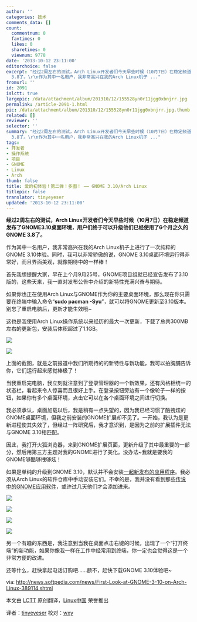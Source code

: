 ```yaml
---
author: ''
categories: 技术
comments_data: []
count:
  commentnum: 0
  favtimes: 0
  likes: 0
  sharetimes: 0
  viewnum: 9778
date: '2013-10-12 23:11:00'
editorchoice: false
excerpt: "经过2周左右的测试，Arch Linux开发者们今天早些时候（10月7日）在稳定频道发布了GNOME3.10桌面环境，用户们终于可以升级他们已经使用了6个月之久的GNOME
  3.8了。\r\n作为其中一名用户，我非常高兴在我的Arch Linux机子 ..."
fromurl: ''
id: 2091
islctt: true
largepic: /data/attachment/album/201310/12/155528yn0r11jgg0xbnjrr.jpg
permalink: /article-2091-1.html
pic: /data/attachment/album/201310/12/155528yn0r11jgg0xbnjrr.jpg.thumb.jpg
related: []
reviewer: ''
selector: ''
summary: "经过2周左右的测试，Arch Linux开发者们今天早些时候（10月7日）在稳定频道发布了GNOME3.10桌面环境，用户们终于可以升级他们已经使用了6个月之久的GNOME
  3.8了。\r\n作为其中一名用户，我非常高兴在我的Arch Linux机子 ..."
tags:
- 开发者
- 操作系统
- 项目
- GNOME
- Linux
- Arch
thumb: false
title: 爱的初体验！第二弹！多图！ —— GNOME 3.10/Arch Linux
titlepic: false
translator: tinyeyeser
updated: '2013-10-12 23:11:00'
---
```


**经过2周左右的测试，Arch Linux开发者们今天早些时候（10月7日）在稳定频道发布了GNOME3.10桌面环境，用户们终于可以升级他们已经使用了6个月之久的GNOME 3.8了。**


作为其中一名用户，我非常高兴在我的Arch Linux机子上进行了一次纯粹的GNOME 3.10体验。同时，我可以非常骄傲的说，GNOME 3.10桌面环境运行得非常好，而且界面美观，就像期待中的一样棒！


首先我想提醒大家，早在上个月9月25号，GNOME项目组就已经宣告发布了3.10版的，这些天来，我一直对发布公告中介绍的新特性充满兴奋与期待。


如果你也正在使用Arch Linux与GNOME作为你的主要桌面环境，那么现在你只需要在终端中输入命令“**sudo pacman -Syu**”，就可以将GNOME更新至3.10版本。别忘了重启电脑后，更新才能生效哦~


这也是我使用Arch Linux操作系统以来经历的最大一次更新，下载了总共300MB左右的更新包，安装后体积超过了1.1GB。


 ![](/data/attachment/album/201310/12/155528yn0r11jgg0xbnjrr.jpg)


![](/data/attachment/album/201310/12/155530p8p3qykzub3cqxxo.jpg) 


上面的截图，就是之前报道中我们所期待的的新特性与新功能，我可以拍胸脯告诉你，它们运行起来感觉棒极了！


当我重启完电脑，我立刻就注意到了登录管理器的一个新效果，还有风格相统一的状态栏，看起来令人惊喜而且很好上手。在登录按钮旁边有一个像轮子一样的按钮，如果你有多个桌面环境，点击它可以在各个桌面环境之间进行切换。


我必须承认，桌面加载以后，我是稍有一点失望的，因为我已经习惯了酷拽炫的GNOME桌面环境，但我之前安装的GNOME扩展却不见了。一开始，我认为是更新进程使其失效了，但经过一阵研究后，我才意识到，是因为之前的扩展插件无法与GNOME 3.10相匹配。


因此，我打开火狐浏览器，来到GNOME扩展页面，更新升级了其中最重要的一部分，然后用第三方主题对我的GNOME进行了美化。没办法~我就是要我的GNOME够酷够拽够炫！


如果是单纯的升级到GNOME 3.10，默认并不会安装[一起新发布的应用程序](http://news.softpedia.com/news/GNOME-3-10-Brings-Maps-Music-and-GNOME-Software-Apps-386048.shtml)。我必须从Arch Linux的软件仓库中手动安装它们。不幸的是，我并没有看到那些[传说中的GNOME应用软件](http://news.softpedia.com/news/GNOME-3-10-Introduces-Its-Own-Software-Center-386202.shtml)，或许过几天他们才会添加进来。


 ![](/data/attachment/album/201310/12/155532b2zkkyslg99gekb2.jpg)


 ![](/data/attachment/album/201310/12/155534u4a7audqaqsqsm4y.jpg)


 ![](/data/attachment/album/201310/12/155536znnkkkqurso5dk5k.jpg)


 ![](/data/attachment/album/201310/12/1555389ybkmwcw22224co2.jpg)


另一个有趣的东西是，我注意到当我在桌面点击右键的时候，出现了一个“打开终端”的新功能，如果你像我一样在工作中经常用到终端，你一定也会觉得这是一个非常方便的改进。


还等什么，赶快拿起电话订购吧......额不，赶快下载GNOME 3.10体验吧~


 


via: <http://news.softpedia.com/news/First-Look-at-GNOME-3-10-on-Arch-Linux-389114.shtml>


本文由 [LCTT](https://github.com/LCTT/TranslateProject) 原创翻译，[Linux中国](http://linux.cn/) 荣誉推出


译者：[tinyeyeser](https://github.com/tinyeyeser) 校对：[wxy](https://github.com/wxy)